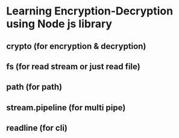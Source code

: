 # Learning Encryption-Decryption using Node js library

## crypto (for encryption & decryption)

## fs (for read stream or just read file)

## path (for path)

## stream.pipeline (for multi pipe)

## readline (for cli)
